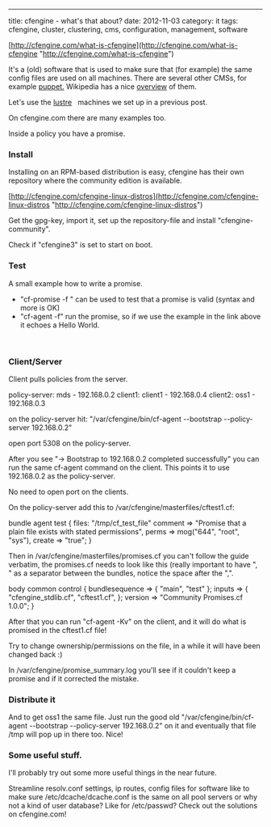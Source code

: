 ---
title: cfengine - what's that about?
date: 2012-11-03
category: it
tags: cfengine, cluster, clustering, cms, configuration, management, software

[http://cfengine.com/what-is-cfengine](http://cfengine.com/what-is-cfengine "http://cfengine.com/what-is-cfengine")

It's a (old) software that is used to make sure that (for example) the same config files are used on all machines. There are several other CMSs, for example [puppet.](http://puppetlabs.com/ "puppetlabs.com") Wikipedia has a nice [overview](http://en.wikipedia.org/wiki/Comparison_of_open_source_configuration_management_software#Basic_properties "on wikipedia") of them.

Let's use the [lustre](http://www.guldmyr.com/blog/setup-a-3-node-lustre-filesystem/ "Setup a 3 Node Lustre Filesystem")   machines we set up in a previous post.

On cfengine.com there are many examples too.

Inside a policy you have a promise.

### Install

Installing on an RPM-based distribution is easy, cfengine has their own repository where the community edition is available.

[http://cfengine.com/cfengine-linux-distros](http://cfengine.com/cfengine-linux-distros "http://cfengine.com/cfengine-linux-distros")

Get the gpg-key, import it, set up the repository-file and install "cfengine-community".

Check if "cfengine3" is set to start on boot.

### Test

A small example how to write a promise.

- "cf-promise -f " can be used to test that a promise is valid (syntax and more is OK)
- "cf-agent -f" run the promise, so if we use the example in the link above it echoes a Hello World.

 

### Client/Server

Client pulls policies from the server.

policy-server: mds - 192.168.0.2 client1: client1 - 192.168.0.4 client2: oss1 - 192.168.0.3

on the policy-server hit: "/var/cfengine/bin/cf-agent --bootstrap --policy-server 192.168.0.2"

open port 5308 on the policy-server.

After you see "-> Bootstrap to 192.168.0.2 completed successfully" you can run the same cf-agent command on the client. This points it to use 192.168.0.2 as the policy-server.

No need to open port on the clients.

On the policy-server add this to /var/cfengine/masterfiles/cftest1.cf:

bundle agent test
{
 files:
  "/tmp/cf\_test\_file"
   comment => "Promise that a plain file exists with stated permissions",
    perms => mog("644", "root", "sys"),
   create => "true";
}

Then in /var/cfengine/masterfiles/promises.cf you can't follow the guide verbatim, the promises.cf needs to look like this (really important to have ", " as a separator between the bundles, notice the space after the ",".

   body common control 
     {
     bundlesequence => { "main", "test" };
             inputs => { 
                       "cfengine\_stdlib.cf", 
                       "cftest1.cf",
                       };
            version => "Community Promises.cf 1.0.0";
     }

After that you can run "cf-agent -Kv" on the client, and it will do what is promised in the cftest1.cf file!

Try to change ownership/permissions on the file, in a while it will have been changed back :)

In /var/cfengine/promise\_summary.log you'll see if it couldn't keep a promise and if it corrected the mistake.

### Distribute it

And to get oss1 the same file. Just run the good old "/var/cfengine/bin/cf-agent --bootstrap --policy-server 192.168.0.2" on it and eventually that file /tmp will pop up in there too. Nice!

### Some useful stuff.

I'll probably try out some more useful things in the near future.

Streamline resolv.conf settings, ip routes, config files for software like to make sure /etc/dcache/dcache.conf is the same on all pool servers or why not a kind of user database? Like for /etc/passwd? Check out the solutions on cfengine.com!
